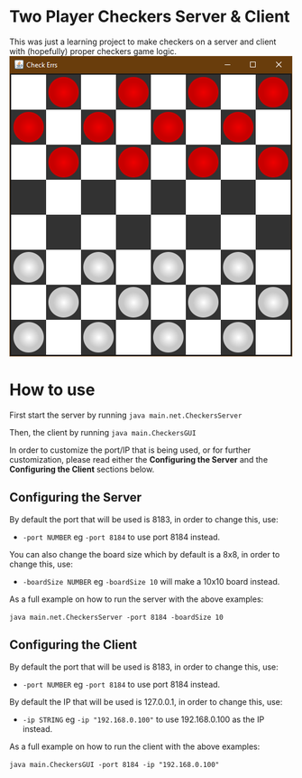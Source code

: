 # Two Player Checkers Server & Client
This was just a learning project to make checkers on a server and client with (hopefully) proper checkers game logic.
![Image of the checkers board](Check%20Errs.png)

# How to use
First start the server by running `java main.net.CheckersServer`

Then, the client by running `java main.CheckersGUI`

In order to customize the port/IP that is being used, or for further customization, please read either the **Configuring the Server** and the **Configuring the Client** sections below.

## Configuring the Server
By default the port that will be used is 8183, in order to change this, use:

- `-port NUMBER` eg `-port 8184` to use port 8184 instead.

You can also change the board size which by default is a 8x8, in order to change this, use:

- `-boardSize NUMBER` eg `-boardSize 10` will make a 10x10 board instead.

As a full example on how to run the server with the above examples:

`java main.net.CheckersServer -port 8184 -boardSize 10`

## Configuring the Client
By default the port that will be used is 8183, in order to change this, use:

- `-port NUMBER` eg `-port 8184` to use port 8184 instead.

By default the IP that will be used is 127.0.0.1, in order to change this, use:

- `-ip STRING` eg `-ip "192.168.0.100"` to use 192.168.0.100 as the IP instead.

As a full example on how to run the client with the above examples:

`java main.CheckersGUI -port 8184 -ip "192.168.0.100"`
